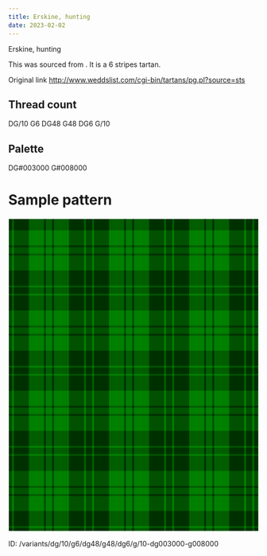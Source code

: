 ```yaml
---
title: Erskine, hunting
date: 2023-02-02
---
```

Erskine, hunting

This was sourced from <no value>.  It is a 6 stripes tartan.

Original link http://www.weddslist.com/cgi-bin/tartans/pg.pl?source=sts

## Thread count
DG/10 G6 DG48 G48 DG6 G/10

## Palette
DG#003000 G#008000

# Sample pattern

![Tartan detail](tartan.png "DG/10 G6 DG48 G48 DG6 G/10 tartan")

ID: /variants/dg/10/g6/dg48/g48/dg6/g/10-dg003000-g008000